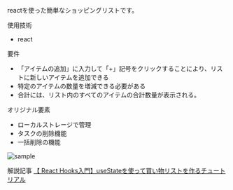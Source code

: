 reactを使った簡単なショッピングリストです。


使用技術
- react

要件
- 「アイテムの追加」に入力して「+」記号をクリックすることにより、リストに新しいアイテムを追加できる
- 特定のアイテムの数量を増減できる必要がある
- 合計には、リスト内のすべてのアイテムの合計数量が表示される。

オリジナル要素
- ローカルストレージで管理
- タスクの削除機能
- 一括削除の機能
  
![sample](https://user-images.githubusercontent.com/49203635/101323548-3cc4e880-38ac-11eb-9df3-1079fd2881f0.gif)


解説記事
[【 React Hooks入門】useStateを使って買い物リストを作るチュートリアル
](https://terrblog.com/%e3%80%90-react-hooks%e5%85%a5%e9%96%80%e3%80%91usestate%e3%82%92%e4%bd%bf%e3%81%a3%e3%81%a6%e8%b2%b7%e3%81%84%e7%89%a9%e3%83%aa%e3%82%b9%e3%83%88%e3%82%92%e4%bd%9c%e3%82%8b%e3%83%81%e3%83%a5%e3%83%bc/)
